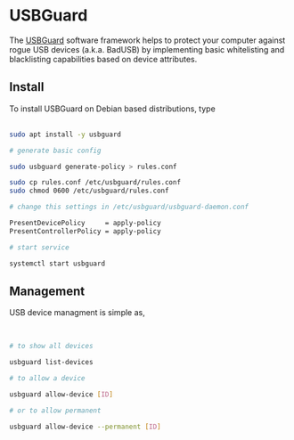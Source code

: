 # USBGuard

The [USBGuard](https://usbguard.github.io/) software framework helps to protect your computer against rogue USB devices (a.k.a. BadUSB) by implementing basic whitelisting and blacklisting capabilities based on device attributes.

## Install

To install USBGuard on Debian based distributions, type
<br></br>
```bash
sudo apt install -y usbguard

# generate basic config

sudo usbguard generate-policy > rules.conf

sudo cp rules.conf /etc/usbguard/rules.conf
sudo chmod 0600 /etc/usbguard/rules.conf

# change this settings in /etc/usbguard/usbguard-daemon.conf

PresentDevicePolicy		= apply-policy
PresentControllerPolicy = apply-policy

# start service

systemctl start usbguard
```
## Management

USB device managment is simple as,
<br></br>
```bash

# to show all devices

usbguard list-devices

# to allow a device

usbguard allow-device [ID]

# or to allow permanent

usbguard allow-device --permanent [ID]
```
